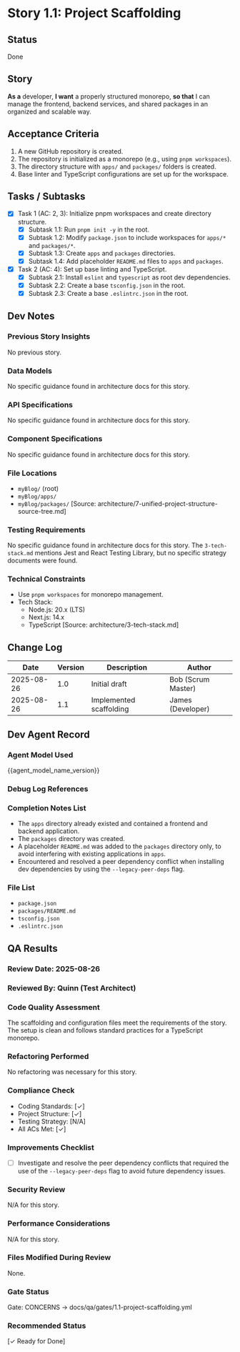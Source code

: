 # Story 1.1: Project Scaffolding

## Status
Done

## Story
**As a** developer,
**I want** a properly structured monorepo,
**so that** I can manage the frontend, backend services, and shared packages in an organized and scalable way.

## Acceptance Criteria
1. A new GitHub repository is created.
2. The repository is initialized as a monorepo (e.g., using `pnpm workspaces`).
3. The directory structure with `apps/` and `packages/` folders is created.
4. Base linter and TypeScript configurations are set up for the workspace.

## Tasks / Subtasks
- [x] Task 1 (AC: 2, 3): Initialize pnpm workspaces and create directory structure.
  - [x] Subtask 1.1: Run `pnpm init -y` in the root.
  - [x] Subtask 1.2: Modify `package.json` to include workspaces for `apps/*` and `packages/*`.
  - [x] Subtask 1.3: Create `apps` and `packages` directories.
  - [x] Subtask 1.4: Add placeholder `README.md` files to `apps` and `packages`.
- [x] Task 2 (AC: 4): Set up base linting and TypeScript.
  - [x] Subtask 2.1: Install `eslint` and `typescript` as root dev dependencies.
  - [x] Subtask 2.2: Create a base `tsconfig.json` in the root.
  - [x] Subtask 2.3: Create a base `.eslintrc.json` in the root.

## Dev Notes
### Previous Story Insights
No previous story.

### Data Models
No specific guidance found in architecture docs for this story.

### API Specifications
No specific guidance found in architecture docs for this story.

### Component Specifications
No specific guidance found in architecture docs for this story.

### File Locations
- `myBlog/` (root)
- `myBlog/apps/`
- `myBlog/packages/`
[Source: architecture/7-unified-project-structure-source-tree.md]

### Testing Requirements
No specific guidance found in architecture docs for this story. The `3-tech-stack.md` mentions Jest and React Testing Library, but no specific strategy documents were found.

### Technical Constraints
- Use `pnpm workspaces` for monorepo management.
- Tech Stack:
  - Node.js: 20.x (LTS)
  - Next.js: 14.x
  - TypeScript
  [Source: architecture/3-tech-stack.md]

## Change Log
| Date | Version | Description | Author |
|---|---|---|---|
| 2025-08-26 | 1.0 | Initial draft | Bob (Scrum Master) |
| 2025-08-26 | 1.1 | Implemented scaffolding | James (Developer) |

## Dev Agent Record
### Agent Model Used
{{agent_model_name_version}}

### Debug Log References
### Completion Notes List
- The `apps` directory already existed and contained a frontend and backend application.
- The `packages` directory was created.
- A placeholder `README.md` was added to the `packages` directory only, to avoid interfering with existing applications in `apps`.
- Encountered and resolved a peer dependency conflict when installing dev dependencies by using the `--legacy-peer-deps` flag.

### File List
- `package.json`
- `packages/README.md`
- `tsconfig.json`
- `.eslintrc.json`

## QA Results

### Review Date: 2025-08-26

### Reviewed By: Quinn (Test Architect)

### Code Quality Assessment
The scaffolding and configuration files meet the requirements of the story. The setup is clean and follows standard practices for a TypeScript monorepo.

### Refactoring Performed
No refactoring was necessary for this story.

### Compliance Check
- Coding Standards: [✓]
- Project Structure: [✓]
- Testing Strategy: [N/A]
- All ACs Met: [✓]

### Improvements Checklist
- [ ] Investigate and resolve the peer dependency conflicts that required the use of the `--legacy-peer-deps` flag to avoid future dependency issues.

### Security Review
N/A for this story.

### Performance Considerations
N/A for this story.

### Files Modified During Review
None.

### Gate Status
Gate: CONCERNS → docs/qa/gates/1.1-project-scaffolding.yml

### Recommended Status
[✓ Ready for Done]
